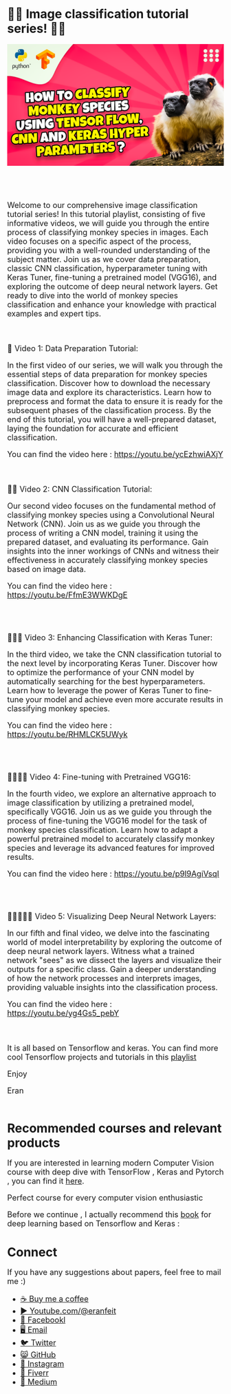 # 🐒🍌 Image classification tutorial series! 🐒🍌

<p align="center">
  <img width="800" src="How to classify monkey species using Tensor flow_ CNN and Keras Hyper parameters.png" "image">
</p>

##
<br/><br/> 

<font size= "4" >
Welcome to our comprehensive image classification tutorial series! In this tutorial playlist, consisting of five informative videos, we will guide you through the entire process of classifying monkey species in images. 
Each video focuses on a specific aspect of the process, providing you with a well-rounded understanding of the subject matter. 
Join us as we cover data preparation, classic CNN classification, hyperparameter tuning with Keras Tuner, fine-tuning a pretrained model (VGG16), 
and exploring the outcome of deep neural network layers. Get ready to dive into the world of monkey species classification and enhance your knowledge with practical examples and expert tips.

<br/><br/> 
🐒 Video 1: Data Preparation Tutorial:

In the first video of our series, we will walk you through the essential steps of data preparation for monkey species classification. 
Discover how to download the necessary image data and explore its characteristics. 
Learn how to preprocess and format the data to ensure it is ready for the subsequent phases of the classification process. 
By the end of this tutorial, you will have a well-prepared dataset, laying the foundation for accurate and efficient classification.

You can find the video here : https://youtu.be/ycEzhwiAXjY

<br/><br/> 
🐒🐒 Video 2: CNN Classification Tutorial:

Our second video focuses on the fundamental method of classifying monkey species using a Convolutional Neural Network (CNN). 
Join us as we guide you through the process of writing a CNN model, training it using the prepared dataset, and evaluating its performance. 
Gain insights into the inner workings of CNNs and witness their effectiveness in accurately classifying monkey species based on image data.

You can find the video here : https://youtu.be/FfmE3WWKDgE
 
<br/><br/> 
 
🐒🐒🐒 Video 3: Enhancing Classification with Keras Tuner:

In the third video, we take the CNN classification tutorial to the next level by incorporating Keras Tuner. 
Discover how to optimize the performance of your CNN model by automatically searching for the best hyperparameters. 
Learn how to leverage the power of Keras Tuner to fine-tune your model and achieve even more accurate results in classifying monkey species.

You can find the video here : https://youtu.be/RHMLCK5UWyk

<br/><br/> 
 
🐒🐒🐒🐒 Video 4: Fine-tuning with Pretrained VGG16:

In the fourth video, we explore an alternative approach to image classification by utilizing a pretrained model, specifically VGG16. 
Join us as we guide you through the process of fine-tuning the VGG16 model for the task of monkey species classification. 
Learn how to adapt a powerful pretrained model to accurately classify monkey species and leverage its advanced features for improved results.

You can find the video here : https://youtu.be/p9l9AgiVsqI 

<br/><br/> 

🐒🐒🐒🐒🐒 Video 5: Visualizing Deep Neural Network Layers:

In our fifth and final video, we delve into the fascinating world of model interpretability by exploring the outcome of deep neural network layers.
Witness what a trained network "sees" as we dissect the layers and visualize their outputs for a specific class. 
Gain a deeper understanding of how the network processes and interprets images, providing valuable insights into the classification process.

You can find the video here : https://youtu.be/yg4Gs5_pebY

<br/><br/>
It is all based on Tensorflow and keras.
You can find more cool Tensorflow projects and tutorials in this [playlist](https://youtube.com/playlist?list=PLdkryDe59y4Ze9_12JhWu3cs-lOGYwYeD)

Enjoy

Eran
<br/><br/> 

</font>

# Recommended courses and relevant products 
<font size= "4" >

If you are interested in learning modern Computer Vision course with deep dive with TensorFlow , Keras and Pytorch , you can find it [here](http://bit.ly/3HeDy1V).

Perfect course for every computer vision enthusiastic

Before we continue , I actually recommend this [book](https://amzn.to/3STWZ2N) for deep learning based on Tensorflow and Keras : 



</font>

# Connect

<font size= "4" >
If you have any suggestions about papers, feel free to mail me :)

- [☕ Buy me a coffee](https://ko-fi.com/eranfeit)
- [▶️ Youtube.com/@eranfeit](youtube.com/@eranfeit?sub_confirmation=1)
- [🐙 Facebookl](https://www.facebook.com/groups/3080601358933585)
- [🖥️ Email](mailto:feitgemel@gmail.com)
- [🐦 Twitter](https://twitter.com/eran_feit )
- [😸 GitHub](https://github.com/feitgemel)
- [📸 Instagram](https://www.instagram.com/eran_feit/)
- [🤝 Fiverr ](https://www.fiverr.com/s/mB3Pbb)
- [📝 Medium ](https://medium.com/@feitgemel)


</font>


